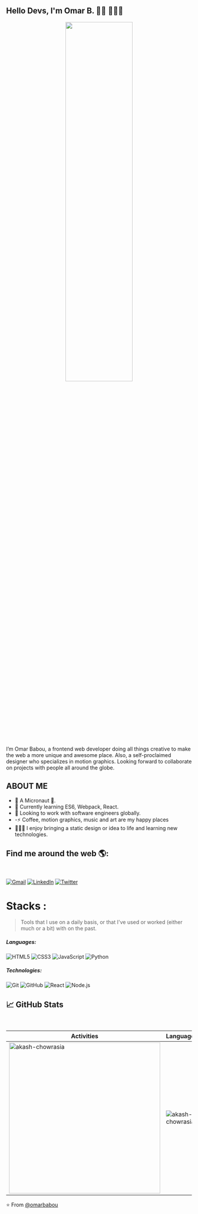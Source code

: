 ## Hello Devs, I'm Omar B. 👋🏾 👨🏾‍💻

<p align="center">
<img align="center" src="https://media3.giphy.com/media/qgQUggAC3Pfv687qPC/giphy.gif" width="60%", height="50%" alt=''> 
</p>

I’m Omar Babou, a frontend web developer doing all things creative to make the web a more unique and awesome place. Also, a self-proclaimed designer who specializes in motion graphics. Looking forward to collaborate on projects with people all around the globe.


## ABOUT ME

- 🔭 A Micronaut 🚀.
- 🌱 Currently learning ES6, Webpack, React.
- 👯 Looking to work with software engineers globally.
- -⚡ Coffee, motion graphics, music and art are my happy places
- 👨🏾‍💻 I enjoy bringing a static design or idea to life and learning new technologies.

## Find me around the web 🌎: 
<br>

[![Gmail](https://img.shields.io/badge/-GMAIL-D14836?style=for-the-badge&logo=gmail&logoColor=white)](mailto:obabou50@gmail.com)
[![LinkedIn](https://img.shields.io/badge/-LINKEDIN-0077B5?style=for-the-badge&logo=linkedin&logoColor=white)](https://www.linkedin.com/in/idrissa-makoba-b5b906205/)
[![Twitter](https://img.shields.io/badge/-TWITTER-0077B5?style=for-the-badge&logo=twitter&logoColor=white)](https://twitter.com/BabouOmar3/)

# Stacks :
>Tools that I use on a daily basis, or that I've used or worked (either much or a bit) with on the past.
>
##### Languages:
![HTML5](https://img.shields.io/badge/-HTML5-000000?style=flat&logo=html5)
![CSS3](https://img.shields.io/badge/-CSS3-000000?style=flat&logo=css3)
![JavaScript](https://img.shields.io/badge/-JavaScript-000000?style=flat&logo=javascript)
![Python](https://img.shields.io/badge/-Python-000000?style=flat&logo=python)

##### Technologies:
![Git](https://img.shields.io/badge/-Git-222222?style=flat&logo=git&logoColor=F05032)
![GitHub](https://img.shields.io/badge/-GitHub-222222?style=flat&logo=github&logoColor=181717)
![React](https://img.shields.io/badge/-React-222222?style=flat&logo=React&logoColor=61DAFB)
![Node.js](https://img.shields.io/badge/-Node.js-222222?style=flat&logo=node.js&logoColor=339933)

## &#x1f4c8; GitHub Stats

<p align="center">&nbsp;
 
| Activities |   Languages |
| ---------- | ----------- |
| <img align="center" src="https://github-readme-stats.vercel.app/api?username=omarbabou&show_icons=true&theme=tokyonight" alt="akash-chowrasia" width="410" /> | <img align="center" src="https://github-readme-stats.vercel.app/api/top-langs?username=omarbabou&show_icons=true&theme=tokyonight&layout=compact" alt="akash-chowrasia" />|
</p>

⭐️ From [@omarbabou](https://github.com/omarbabou)
